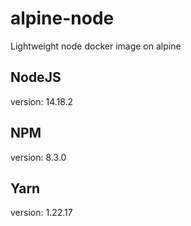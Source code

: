 # alpine-node
Lightweight node docker image on alpine

## NodeJS
version: 14.18.2

## NPM
version: 8.3.0

## Yarn
version: 1.22.17